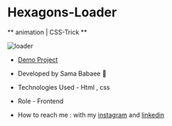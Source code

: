 # Hexagons-Loader

** animation | CSS-Trick **

![loader](https://github.com/sama-babaee-web/Hexagons-Loader/assets/107030945/d6cf80fe-8797-481f-a7f4-fcb590cf3240)

- [Demo Project](https://sama-babaee-web.github.io/Hexagons-Loader/)

- Developed by Sama Babaee 👻

- Technologies Used - Html , css 

- Role - Frontend

- How to reach me : with my [instagram](https://www.instagram.com/sama_babaee_web/) and [linkedin](https://www.linkedin.com/in/sama-babaee-54135324b/)
